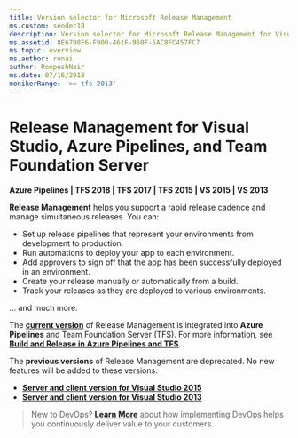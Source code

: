 ```yaml
---
title: Version selector for Microsoft Release Management
ms.custom: seodec18
description: Version selector for Microsoft Release Management for Visual Studio, Azure Pipelines, and Team Foundation Server
ms.assetid: 8E6798F6-F900-461F-950F-5AC8FC457FC7
ms.topic: overview
ms.author: ronai
author: RoopeshNair
ms.date: 07/16/2018
monikerRange: '>= tfs-2013'
---
```


# Release Management for Visual Studio, Azure Pipelines, and Team Foundation Server

**Azure Pipelines | TFS 2018 | TFS 2017 | TFS 2015 | VS 2015 | VS 2013**  

**Release Management** helps you support a rapid release cadence and manage simultaneous releases.
You can:

* Set up release pipelines that represent your environments from development to production.
* Run automations to deploy your app to each environment.
* Add approvers to sign off that the app has been successfully deployed in an environment.
* Create your release manually or automatically from a build.
* Track your releases as they are deployed to various environments.

... and much more.

The **[current version](../../get-started/what-is-azure-pipelines.md)** of Release Management is integrated into **Azure Pipelines** and
Team Foundation Server (TFS).
For more information, see **[Build and Release in Azure Pipelines and TFS](../../get-started/what-is-azure-pipelines.md)**.

The **previous versions** of Release Management are deprecated. No new features will be added to these versions:

* **[Server and client version for Visual Studio 2015](overview-rm2015.md)**
* **[Server and client version for Visual Studio 2013](/previous-versions/visualstudio/visual-studio-2013/dn217874(v=vs.120))**

> New to DevOps? **[Learn More](https://visualstudio.microsoft.com/devops)** about how implementing DevOps helps you continuously deliver value to your customers.